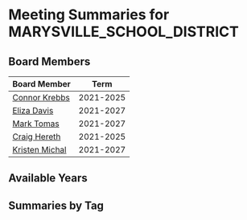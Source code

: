 # Meeting Summaries for MARYSVILLE_SCHOOL_DISTRICT

## Board Members

| Board Member       | Term           |
|--------------------|----------------|
| [Connor Krebbs](board_member_276.md) | 2021-2025 |
| [Eliza Davis](board_member_277.md) | 2021-2027 |
| [Mark Tomas](board_member_278.md) | 2021-2027 |
| [Craig Hereth](board_member_279.md) | 2021-2025 |
| [Kristen Michal](board_member_280.md) | 2021-2027 |

## Available Years

## Summaries by Tag
